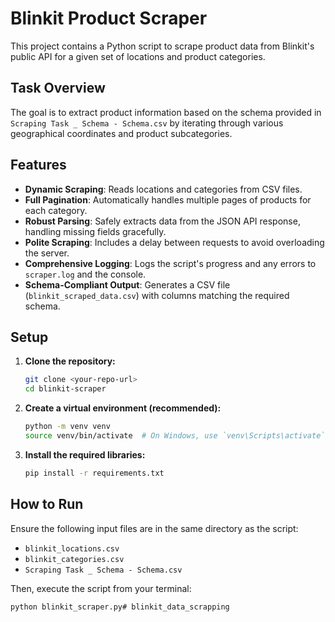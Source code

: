 # Blinkit Product Scraper

This project contains a Python script to scrape product data from Blinkit's public API for a given set of locations and product categories.

## Task Overview

The goal is to extract product information based on the schema provided in `Scraping Task _ Schema - Schema.csv` by iterating through various geographical coordinates and product subcategories.

## Features

- **Dynamic Scraping**: Reads locations and categories from CSV files.
- **Full Pagination**: Automatically handles multiple pages of products for each category.
- **Robust Parsing**: Safely extracts data from the JSON API response, handling missing fields gracefully.
- **Polite Scraping**: Includes a delay between requests to avoid overloading the server.
- **Comprehensive Logging**: Logs the script's progress and any errors to `scraper.log` and the console.
- **Schema-Compliant Output**: Generates a CSV file (`blinkit_scraped_data.csv`) with columns matching the required schema.

## Setup

1.  **Clone the repository:**
    ```bash
    git clone <your-repo-url>
    cd blinkit-scraper
    ```

2.  **Create a virtual environment (recommended):**
    ```bash
    python -m venv venv
    source venv/bin/activate  # On Windows, use `venv\Scripts\activate`
    ```

3.  **Install the required libraries:**
    ```bash
    pip install -r requirements.txt
    ```

## How to Run

Ensure the following input files are in the same directory as the script:
- `blinkit_locations.csv`
- `blinkit_categories.csv`
- `Scraping Task _ Schema - Schema.csv`

Then, execute the script from your terminal:

```bash
python blinkit_scraper.py# blinkit_data_scrapping
